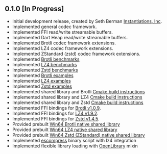 ## 0.1.0 [In Progress]

- Initial development release, created by Seth Berman [Instantiations, Inc](https://www.instantiations.com).
- Implemented general codec framework.
- Implemented FFI read/write streamable buffers.
- Implemented Dart Heap read/write streamable buffers.
- Implemented Brotli codec framework extensions.
- Implemented LZ4 codec framework extensions.
- Implemented ZStandard (zstd) codec framework extensions.
- Implemented [Brotli benchmarks](benchmark/brotli/brotli_benchmark.dart)
- Implemented [LZ4 benchmarks](benchmark/lz4/lz4_benchmark.dart)
- Implemented [Zstd benchmarks](benchmark/zstd/zstd_benchmark.dart)
- Implemented [Brotli examples](example/brotli/brotli_example.dart)
- Implemented [LZ4 examples](example/lz4/lz4_example.dart)
- Implemented [Zstd examples](example/zstd/zstd_example.dart)
- Implemented shared library and Brotli [Cmake build instructions](tool/blob_builder/brotli/CMakeLists.txt)
- Implemented shared library and LZ4 [Cmake build instructions](tool/blob_builder/lz4/CMakeLists.txt)
- Implemented shared library and Zstd [Cmake build instructions](tool/blob_builder/zstd/CMakeLists.txt)
- Implemented FFI bindings for [Brotli v1.0.9](https://github.com/google/brotli/tree/v1.0.9).
- Implemented FFI bindings for [LZ4 v1.9.2](https://github.com/lz4/lz4/tree/v1.9.2).
- Implemented FFI bindings for [Zstd v1.4.5](https://github.com/facebook/zstd/tree/v1.4.5).
- Provided prebuilt [Win64 Brotli native shared library](lib/src/brotli/blobs/esbrotli-win64.dll)
- Provided prebuilt [Win64 LZ4 native shared library](lib/src/lz4/blobs/eslz4-win64.dll)
- Provided prebuilt [Win64 Zstd (ZStandard) native shared library](lib/src/zstd/blobs/eszstd-win64.dll)
- Implemented [escompress](bin/es_compress.dart) binary script with lz4 integration
- Implemented flexible library loading with [OpenLibrary](lib/src/framework/native/openlibrary.dart) mixin